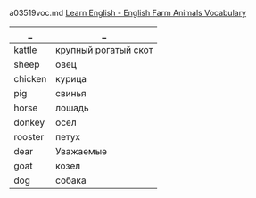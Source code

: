 a03519voc.md 
[Learn English - English Farm Animals Vocabulary](https://www.youtube.com/watch?v=v9WYS7rKv4w)  


_|_
--|--
kattle|крупный рогатый скот
sheep|овец
chicken|курица
pig|свинья
horse|лошадь
donkey|осел
rooster|петух
dear|Уважаемые
goat|козел
dog|собака
